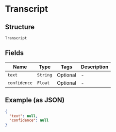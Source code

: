 
# Transcript

## Structure

`Transcript`

## Fields

| Name | Type | Tags | Description |
|  --- | --- | --- | --- |
| `text` | `String` | Optional | - |
| `confidence` | `Float` | Optional | - |

## Example (as JSON)

```json
{
  "text": null,
  "confidence": null
}
```

